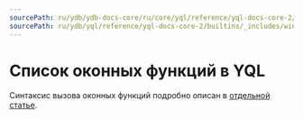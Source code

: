 ```yaml
---
sourcePath: ru/ydb/ydb-docs-core/ru/core/yql/reference/yql-docs-core-2/builtins/_includes/window/intro.md
sourcePath: ru/ydb/yql/reference/yql-docs-core-2/builtins/_includes/window/intro.md
---
```

# Список оконных функций в YQL
Синтаксис вызова оконных функций подробно описан в [отдельной статье](../../../syntax/window.md).
